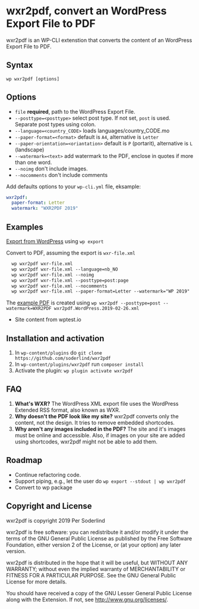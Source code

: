 # wxr2pdf, convert an WordPress Export File to PDF

wxr2pdf is an WP-CLI extenstion that converts the content of an WordPress Export File to PDF.

## Syntax

`wp wxr2pdf [options]`

## Options
- `file` **required**, path to the WordPress Export File.
- `--posttype=<posttype>` select post type. If not set, `post` is used. Separate post types using colon.
- `--language=<country_CODE>` loads languages/country_CODE.mo
- `--paper-format=<format>` default is `A4`, alternative is `Letter`
- `--paper-orientation=<oriantation>` default is `P` (portarit), alternative is `L` (landscape)
- `--watermark=<text>` add watermark to the PDF, enclose in quotes if more than one word.
- `--noimg` don't include images.
- `--nocomments` don't include comments

Add defaults options to your `wp-cli.yml` file, eksample:

```yml
wxr2pdf:
  paper-format: Letter
  watermark: "WXR2PDF 2019"
```

## Examples

[Export from WordPress](https://developer.wordpress.org/cli/commands/export/) using `wp export`

Convert to PDF, assuming the export is `wxr-file.xml`

```txt
  wp wxr2pdf wxr-file.xml
  wp wxr2pdf wxr-file.xml --language=nb_NO
  wp wxr2pdf wxr-file.xml --noimg
  wp wxr2pdf wxr-file.xml --posttype=post:page
  wp wxr2pdf wxr-file.xml --nocomments
  wp wxr2pdf wxr-file.xml --paper-format=Letter --watermark="WP 2019"
```

The [example PDF](https://github.com/soderlind/wxr2pdf/raw/master/wxr2pdf-example.pdf) is created using `wp wxr2pdf --posttype=post --watermark=WXR2PDF wxr2pdf.WordPress.2019-02-26.xml`
- Site content from wptest.io

## Installation and activation

1. In `wp-content/plugins` do `git clone https://github.com/soderlind/wxr2pdf`
1. In `wp-content/plugins/wxr2pdf` run `composer install`
1. Activate the plugin: `wp plugin activate wxr2pdf`

## FAQ

1. **What's WXR?** The WordPress XML export file uses the WordPress Extended RSS format, also known as WXR.
1. **Why doesn't the PDF look like my site?** wxr2pdf converts only the content, not the design. It tries to remove embedded shortcodes.
1. **Why aren't any images included in the PDF?** The site and it's images must be online and accessible. Also, if images on your site are added using shortcodes, wxr2pdf might not be able to add them.

## Roadmap

- Continue refactoring code.
- Support piping, e.g., let the user do `wp export --stdout | wp wxr2pdf`
- Convert to wp package

## Copyright and License

wxr2pdf is copyright 2019 Per Soderlind

wxr2pdf is free software: you can redistribute it and/or modify it under the terms of the GNU General Public License as published by the Free Software Foundation, either version 2 of the License, or (at your option) any later version.

wxr2pdf is distributed in the hope that it will be useful, but WITHOUT ANY WARRANTY; without even the implied warranty of MERCHANTABILITY or FITNESS FOR A PARTICULAR PURPOSE. See the GNU General Public License for more details.

You should have received a copy of the GNU Lesser General Public License along with the Extension. If not, see http://www.gnu.org/licenses/.
